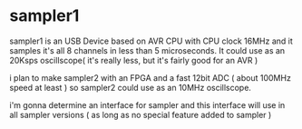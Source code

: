 sampler1
========

sampler1 is an USB Device based on AVR CPU with CPU clock 16MHz and it samples it's all 8
 channels in less than 5 microseconds.
It could use as an 20Ksps oscillscope( it's really less, but it's fairly good for an AVR )

i plan to make sampler2 with an FPGA and a fast 12bit ADC ( about 100MHz speed at least )
so sampler2 could use as an 10MHz oscillscope.

i'm gonna determine an interface for sampler and this interface will use in all
sampler versions ( as long as no special feature added to sampler )